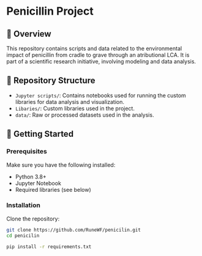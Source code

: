 # Penicillin Project

## 🧪 Overview
This repository contains scripts and data related to the environmental impact of penicillin from cradle to grave through an atributional LCA. It is part of a scientific research initiative, involving modeling and data analysis.

## 📁 Repository Structure
- `Jupyter scripts/`: Contains notebooks used for running the custom libraries for data analysis and visualization.
- `Libaries/`: Custom libraries used in the project.
- `data/`: Raw or processed datasets used in the analysis.

## 🚀 Getting Started

### Prerequisites
Make sure you have the following installed:
- Python 3.8+
- Jupyter Notebook
- Required libraries (see below)

### Installation
Clone the repository:
```bash
git clone https://github.com/RuneWF/penicilin.git
cd penicilin

pip install -r requirements.txt